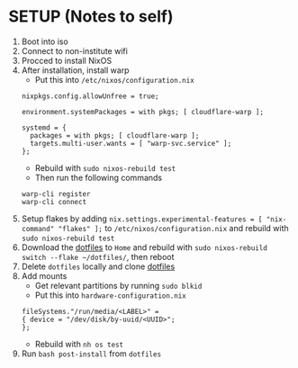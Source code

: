 # SETUP (Notes to self)

1. Boot into iso
2. Connect to non-institute wifi
3. Procced to install NixOS
4. After installation, install warp
    - Put this into `/etc/nixos/configuration.nix`
    ```
    nixpkgs.config.allowUnfree = true;

    environment.systemPackages = with pkgs; [ cloudflare-warp ];

    systemd = {
      packages = with pkgs; [ cloudflare-warp ];
      targets.multi-user.wants = [ "warp-svc.service" ];
    };
    ```
    - Rebuild with `sudo nixos-rebuild test`
    - Then run the following commands
    ```
    warp-cli register
    warp-cli connect
    ```
5. Setup flakes by adding `nix.settings.experimental-features = [ "nix-command" "flakes" ];` to `/etc/nixos/configuration.nix` and rebuild with `sudo nixos-rebuild test`
6. Download the [dotfiles](https://github.com/RishiVora/nixos-dots) to `Home` and rebuild with `sudo nixos-rebuild switch --flake ~/dotfiles/`, then reboot
7. Delete `dotfiles` locally and clone [dotfiles](https://github.com/RishiVora/nixos-dots)
8. Add mounts
    - Get relevant partitions by running `sudo blkid`
    - Put this into `hardware-configuration.nix`
    ```
    fileSystems."/run/media/<LABEL>" =
    { device = "/dev/disk/by-uuid/<UUID>";
    };
    ```
    - Rebuild with `nh os test`
9. Run `bash post-install` from `dotfiles`
